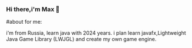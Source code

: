 ### Hi there,i'm Max 👋

#about for me:

i'm from Russia,
learn java with 2024 years.
i plan learn javafx,Lightweight Java Game Library (LWJGL) and create my own game engine.


